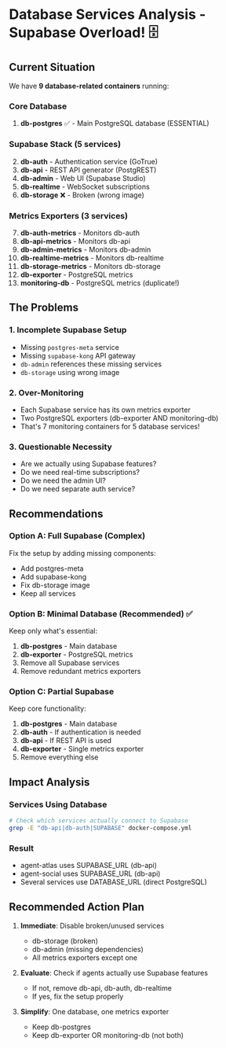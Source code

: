 # Database Services Analysis - Supabase Overload! 🗄️

## Current Situation
We have **9 database-related containers** running:

### Core Database
1. **db-postgres** ✅ - Main PostgreSQL database (ESSENTIAL)

### Supabase Stack (5 services)
2. **db-auth** - Authentication service (GoTrue)
3. **db-api** - REST API generator (PostgREST)
4. **db-admin** - Web UI (Supabase Studio)
5. **db-realtime** - WebSocket subscriptions
6. **db-storage** ❌ - Broken (wrong image)

### Metrics Exporters (3 services)
7. **db-auth-metrics** - Monitors db-auth
8. **db-api-metrics** - Monitors db-api
9. **db-admin-metrics** - Monitors db-admin
10. **db-realtime-metrics** - Monitors db-realtime
11. **db-storage-metrics** - Monitors db-storage
12. **db-exporter** - PostgreSQL metrics
13. **monitoring-db** - PostgreSQL metrics (duplicate!)

## The Problems

### 1. Incomplete Supabase Setup
- Missing `postgres-meta` service
- Missing `supabase-kong` API gateway
- `db-admin` references these missing services
- `db-storage` using wrong image

### 2. Over-Monitoring
- Each Supabase service has its own metrics exporter
- Two PostgreSQL exporters (db-exporter AND monitoring-db)
- That's 7 monitoring containers for 5 database services!

### 3. Questionable Necessity
- Are we actually using Supabase features?
- Do we need real-time subscriptions?
- Do we need the admin UI?
- Do we need separate auth service?

## Recommendations

### Option A: Full Supabase (Complex)
Fix the setup by adding missing components:
- Add postgres-meta
- Add supabase-kong
- Fix db-storage image
- Keep all services

### Option B: Minimal Database (Recommended) ✅
Keep only what's essential:
1. **db-postgres** - Main database
2. **db-exporter** - PostgreSQL metrics
3. Remove all Supabase services
4. Remove redundant metrics exporters

### Option C: Partial Supabase
Keep core functionality:
1. **db-postgres** - Main database
2. **db-auth** - If authentication is needed
3. **db-api** - If REST API is used
4. **db-exporter** - Single metrics exporter
5. Remove everything else

## Impact Analysis

### Services Using Database
```bash
# Check which services actually connect to Supabase
grep -E "db-api|db-auth|SUPABASE" docker-compose.yml
```

### Result
- agent-atlas uses SUPABASE_URL (db-api)
- agent-social uses SUPABASE_URL (db-api)
- Several services use DATABASE_URL (direct PostgreSQL)

## Recommended Action Plan

1. **Immediate**: Disable broken/unused services
   - db-storage (broken)
   - db-admin (missing dependencies)
   - All metrics exporters except one

2. **Evaluate**: Check if agents actually use Supabase features
   - If not, remove db-api, db-auth, db-realtime
   - If yes, fix the setup properly

3. **Simplify**: One database, one metrics exporter
   - Keep db-postgres
   - Keep db-exporter OR monitoring-db (not both)